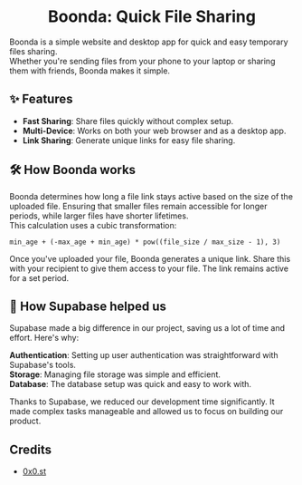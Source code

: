 <h1 align="center">Boonda: Quick File Sharing</h1>

Boonda is a simple website and desktop app for quick and easy temporary files sharing.  
Whether you're sending files from your phone to your laptop or sharing them with friends, Boonda makes it simple.

## ✨ Features
- **Fast Sharing**: Share files quickly without complex setup.
- **Multi-Device**: Works on both your web browser and as a desktop app.
- **Link Sharing**: Generate unique links for easy file sharing.

## 🛠️ How Boonda works

Boonda determines how long a file link stays active based on the size of the uploaded file. 
Ensuring that smaller files remain accessible for longer periods, while larger files have shorter lifetimes.   
This calculation uses a cubic transformation:

`min_age + (-max_age + min_age) * pow((file_size / max_size - 1), 3)`

Once you've uploaded your file, Boonda generates a unique link. Share this with your recipient to give them access to your file. The link remains active for a set period.

## 🤝 How Supabase helped us
Supabase made a big difference in our project, saving us a lot of time and effort. Here's why:

**Authentication**: Setting up user authentication was straightforward with Supabase's tools.  
**Storage**: Managing file storage was simple and efficient.  
**Database**: The database setup was quick and easy to work with.

Thanks to Supabase, we reduced our development time significantly. It made complex tasks manageable and allowed us to focus on building our product.

## Credits
- [0x0.st](https://0x0.st/)
